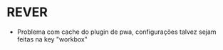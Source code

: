 # REVER
 - Problema com cache do plugin de pwa, configurações talvez sejam feitas na key "workbox"
 
